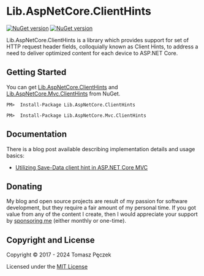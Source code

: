 # Lib.AspNetCore.ClientHints
[![NuGet version](https://badge.fury.io/nu/Lib.AspNetCore.ClientHints.svg)](http://badge.fury.io/nu/Lib.AspNetCore.ClientHints) [![NuGet version](https://badge.fury.io/nu/Lib.AspNetCore.Mvc.ClientHints.svg)](http://badge.fury.io/nu/Lib.AspNetCore.Mvc.ClientHints)

Lib.AspNetCore.ClientHints is a library which provides support for set of HTTP request header fields, colloquially known as Client Hints, to address a need to deliver optimized content for each device to ASP.NET Core.

## Getting Started

You can get [Lib.AspNetCore.ClientHints](https://www.nuget.org/packages/Lib.AspNetCore.ClientHints) and [Lib.AspNetCore.Mvc.ClientHints](https://www.nuget.org/packages/Lib.AspNetCore.Mvc.ClientHints) from NuGet.

```
PM>  Install-Package Lib.AspNetCore.ClientHints
```

```
PM>  Install-Package Lib.AspNetCore.Mvc.ClientHints
```

## Documentation

There is a blog post available describing implementation details and usage basics:

- [Utilizing Save-Data client hint in ASP.NET Core MVC](https://www.tpeczek.com/2017/11/utilizing-save-data-client-hint-in.html)

## Donating

My blog and open source projects are result of my passion for software development, but they require a fair amount of my personal time. If you got value from any of the content I create, then I would appreciate your support by [sponsoring me](https://github.com/sponsors/tpeczek) (either monthly or one-time).

## Copyright and License

Copyright © 2017 - 2024 Tomasz Pęczek

Licensed under the [MIT License](https://github.com/tpeczek/Lib.AspNetCore.ClientHints/blob/master/LICENSE.md)